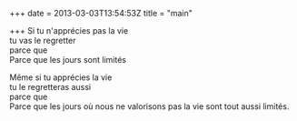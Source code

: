 +++
date = 2013-03-03T13:54:53Z
title = "main"

+++ 
Si tu n'apprécies pas la vie   
tu vas le regretter   
parce que   
Parce que les jours sont limités   
   
Même si tu apprécies la vie   
tu le regretteras aussi   
parce que   
Parce que les jours où nous ne valorisons pas la vie sont tout aussi limités.